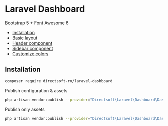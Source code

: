 # Laravel Dashboard

Bootstrap 5 + Font Awesome 6

- [Installation](#installation)
- [Basic layout](docs/layout.md)
- [Header component](docs/header.md)
- [Sidebar component](docs/sidebar.md)
- [Customize colors](docs/colors.md)

## Installation

```sh
composer require directsoft-ro/laravel-dashboard
```

Publish configuration & assets

```sh
php artisan vendor:publish --provider="Directsoft\Laravel\Dashboard\DashboardServiceProvider" --force
```

Publish only assets

```sh
php artisan vendor:publish --provider="Directsoft\Laravel\Dashboard\DashboardServiceProvider" --tag=public --force
```

